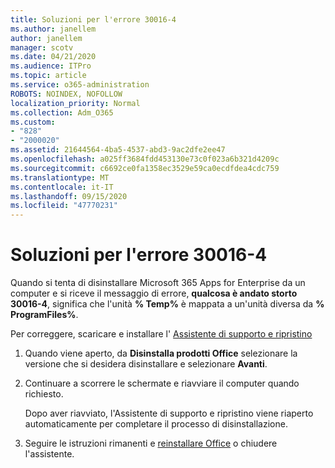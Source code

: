 ```yaml
---
title: Soluzioni per l'errore 30016-4
ms.author: janellem
author: janellem
manager: scotv
ms.date: 04/21/2020
ms.audience: ITPro
ms.topic: article
ms.service: o365-administration
ROBOTS: NOINDEX, NOFOLLOW
localization_priority: Normal
ms.collection: Adm_O365
ms.custom:
- "828"
- "2000020"
ms.assetid: 21644564-4ba5-4537-abd3-9ac2dfe2ee47
ms.openlocfilehash: a025ff3684fdd453130e73c0f023a6b321d4209c
ms.sourcegitcommit: c6692ce0fa1358ec3529e59ca0ecdfdea4cdc759
ms.translationtype: MT
ms.contentlocale: it-IT
ms.lasthandoff: 09/15/2020
ms.locfileid: "47770231"
---
```

# <a name="solutions-for-error-30016-4"></a>Soluzioni per l'errore 30016-4

Quando si tenta di disinstallare Microsoft 365 Apps for Enterprise da un computer e si riceve il messaggio di errore, **qualcosa è andato storto 30016-4**, significa che l'unità **% Temp%** è mappata a un'unità diversa da **% ProgramFiles%**.
  
Per correggere, scaricare e installare l' [Assistente di supporto e ripristino](https://aka.ms/SARA-OfficeUninstall-Alchemy)
  
1. Quando viene aperto, da **Disinstalla prodotti Office** selezionare la versione che si desidera disinstallare e selezionare **Avanti**.

2. Continuare a scorrere le schermate e riavviare il computer quando richiesto.

    Dopo aver riavviato, l'Assistente di supporto e ripristino viene riaperto automaticamente per completare il processo di disinstallazione.

3. Seguire le istruzioni rimanenti e [reinstallare Office](https://portal.office.com/OLS/MySoftware.aspx) o chiudere l'assistente.
